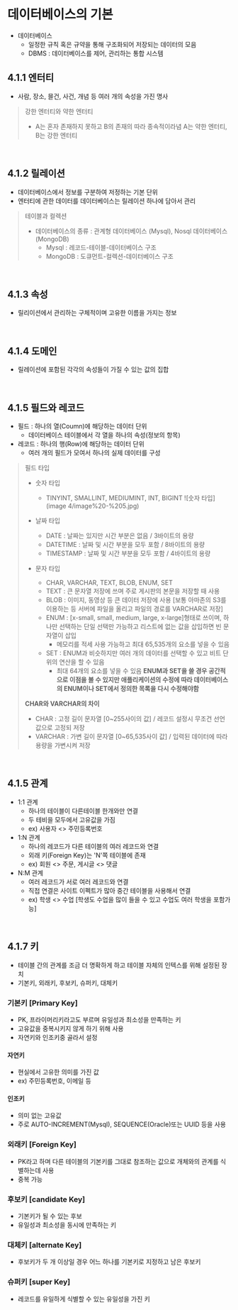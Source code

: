 # 데이터베이스의 기본
- 데이터베이스
  - 일정한 규칙 혹은 규약을 통해 구조화되어 저장되는 데이터의 모음
  - DBMS : 데이터베이스를 제어, 관리하는 통합 시스템

## 4.1.1 엔터티
- 사람, 장소, 믈건, 사건, 개념 등 여러 개의 속성을 가진 명사
> 강한 엔터티와 약한 엔터티
> - A는 혼자 존재하지 못하고 B의 존재의 따라 종속적이라념 A는 약한 엔터티, B는 강한 엔터티

<br> 

## 4.1.2 릴레이션
- 데이터베이스에서 정보를 구분하여 저정하는 기본 단위
- 엔터티에 관한 데이터를 데이터베이스는 릴레이션 하나에 담아서 관리
> 테이블과 컬렉션
> - 데이터베이스의 종류 : 관계형 데이터베이스 (Mysql), Nosql 데이터베이스(MongoDB)
>   - Mysql : 레코드-테이블-데이터베이스 구조
>   - MongoDB : 도큐먼트-컬렉션-데이터베이스 구조

<br>

## 4.1.3 속성
- 릴리이션에서 관리하는 구체적이며 고유한 이름을 가지는 정보

<br>

## 4.1.4 도메인
- 릴레이션에 포함된 각각의 속성들이 가질 수 있는 값의 집합

<br>

## 4.1.5 필드와 레코드
- 필드 : 하나의 열(Coumn)에 해당하는 데이터 단위
  - 데이터베이스 테이블에서 각 열을 하나의 속성(정보의 항목)
- 레코드 : 하나의 행(Row)에 해당하는 데이터 단위
  - 여러 개의 필드가 모여서 하나의 실제 데이터를 구성
> 필드 타입
> - 숫자 타입
>   - TINYINT, SMALLINT, MEDIUMINT, INT, BIGINT
>   ![숫자 타입](image 4/image%20-%205.jpg)
> 
> 
> - 날짜 타입
>   - DATE : 날짜는 있지만 시간 부분은 없음 / 3바이트의 용량
>   - DATETIME : 날짜 및 시간 부분을 모두 포함 / 8바이트의 용량
>   - TIMESTAMP : 날짜 및 시간 부분을 모두 포함 / 4바이트의 용량
> 
> 
> - 문자 타입
>   - CHAR, VARCHAR, TEXT, BLOB, ENUM, SET
>   - TEXT : 큰 문자열 저장에 쓰며 주로 게시판의 본문을 저장할 때 사용
>   - BLOB : 이미지, 동영상 등 큰 데이터 저장에 사용 [보통 아마존의 S3를 이용하는 등 서버에 파일을 올리고 파일의 경로를 VARCHAR로 저장]
>   - ENUM : [x-small, small, medium, large, x-large]형태로 쓰이며, 하나만 선택하는 단일 선택만 가능하고 리스트에 없는 값을 삽입하면 빈 문자열이 삽입
>     - 메모리를 적세 사용 가능하고 최대 65,535개의 요소를 넣을 수 있음
>   - SET : ENUM과 비슷하지만 여러 개의 데이터를 선택할 수 있고 비트 단위의 연산을 할 수 있음
>     - 최대 64개의 요소를 넣을 수 있음
>   **ENUM과 SET을 쓸 경우 공간적으로 이점을 볼 수 있지만 애플리케이션의 수정에 따라 데이터베이스의 ENUM이나 SET에서 정의한 목록을 다시 수정해야함**
> 
> **CHAR와 VARCHAR의 차이**
> - CHAR : 고정 길이 문자열 [0~255사이의 값] / 레코드 설정시 무조건 선언 값으로 고정되 저장
> - VARCHAR : 가변 길이 문자열 [0~65,535사이 값] / 입력된 데이터에 따라 용량을 가변시켜 저장

<br>

## 4.1.5 관계
- 1:1 관계
  - 하나의 테이블이 다른테이블 한개와만 연결
  - 두 테비을 모두에서 고유값을 가짐
  - ex) 사용자 <> 주민등록번호
- 1:N 관계
  - 하나의 레코드가 다른 테이블의 여러 레코드와 연결
  - 외래 키(Foreign Key)는 'N'쪽 테이블에 존재
  - ex) 회원 <> 주문, 게시글 <> 댓글
- N:M 관계
  - 여러 레코드가 서로 여러 레코드와 연결
  - 직접 연결은 사이트 이펙트가 많아 중간 테이블을 사용해서 연결
  - ex) 학생 <> 수업 [학생도 수업을 많이 들을 수 있고 수업도 여러 학생을 포함가능]

<br>

## 4.1.7 키
- 테이블 간의 관계를 조금 더 명확하게 하고 테이블 자체의 인텍스를 위해 설정된 장치
- 기본키, 외래키, 후보키, 슈퍼키, 대체키

### 기본키 [Primary Key]
- PK, 프라이머리키라고도 부르며 유일성과 최소성을 만족하는 키
- 고유값을 중복시키지 않게 하기 위해 사용
- 자연키와 인조키중 골라서 설정

#### 자연키
- 현실에서 고유한 의미를 가진 값
- ex) 주민등록번호, 이메일 등 

#### 인조키
- 의미 없는 고유값
- 주로 AUTO-INCREMENT(Mysql), SEQUENCE(Oracle)또는 UUID 등을 사용

### 외래키 [Foreign Key]
- PK라고 하며 다른 테이블의 기본키를 그대로 참조하는 값으로 개체와의 관계를 식별하는데 사용
- 중복 가능

### 후보키 [candidate Key]
- 기본키가 될 수 있는 후보
- 유일성과 최소성을 동시에 만족하는 키

### 대체키 [alternate Key]
- 후보키가 두 개 이상일 경우 어느 하나를 기본키로 지정하고 남은 후보키

### 슈퍼키 [super Key]
- 레코드를 유일하게 식별할 수 있는 유일성을 가진 키
